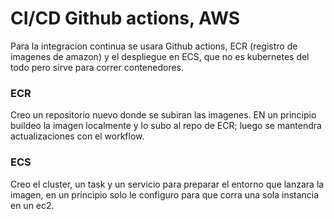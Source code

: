 # CI/CD Github actions, AWS
Para la integracion continua se usara Github actions, ECR (registro de imagenes de amazon) y el despliegue en ECS, que no es kubernetes del todo pero sirve para correr contenedores.
### ECR
Creo un repositorio nuevo donde se subiran las imagenes. EN un principio buildeo la imagen localmente y lo subo al repo de ECR; luego se mantendra actualizaciones con el workflow.
### ECS
Creo el cluster, un task y un servicio para preparar el entorno que lanzara la imagen, en un principio solo le configuro para que corra una sola instancia en un ec2.